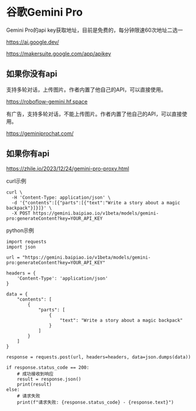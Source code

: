# 谷歌Gemini Pro

Gemini Pro的api key获取地址，目前是免费的，每分钟限速60次地址二选一

https://ai.google.dev/

https://makersuite.google.com/app/apikey

## 如果你没有api

支持多轮对话，上传图片。作者内置了他自己的API，可以直接使用。

https://roboflow-gemini.hf.space

有广告，支持多轮对话，不能上传图片。作者内置了他自己的API，可以直接使用。

https://geminiprochat.com/

## 如果你有api

https://zhile.io/2023/12/24/gemini-pro-proxy.html

curl示例

```
curl \
  -H 'Content-Type: application/json' \
  -d '{"contents":[{"parts":[{"text":"Write a story about a magic backpack"}]}]}' \
  -X POST https://gemini.baipiao.io/v1beta/models/gemini-pro:generateContent?key=YOUR_API_KEY
```

python示例

```
import requests
import json

url = "https://gemini.baipiao.io/v1beta/models/gemini-pro:generateContent?key=YOUR_API_KEY"

headers = {
    'Content-Type': 'application/json'
}

data = {
    "contents": [
        {
            "parts": [
                {
                    "text": "Write a story about a magic backpack"
                }
            ]
        }
    ]
}

response = requests.post(url, headers=headers, data=json.dumps(data))

if response.status_code == 200:
    # 成功接收到响应
    result = response.json()
    print(result)
else:
    # 请求失败
    print(f"请求失败: {response.status_code} - {response.text}")

```

